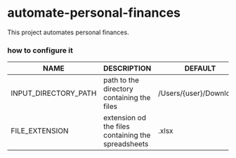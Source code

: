 # automate-personal-finances
This project automates personal finances.

### how to configure it
  | NAME | DESCRIPTION   | DEFAULT |
  | ---- | ------------- | ------- |
  | INPUT_DIRECTORY_PATH | path to the directory containing the files          | /Users/{user}/Downloads
  | FILE_EXTENSION       | extension od the files containing the spreadsheets  | .xlsx
